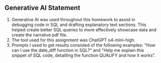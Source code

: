 ## Generative AI Statement
1. Generative AI was used throughout this homework to assist in debugging code in SQL and drafting explanatory text sections. This helped create better SQL queries to more effectively showcase data and create the narrative pdf file.
2. The tool used for this assignment was ChatGPT o4-mini-high.
3. Prompts I used to get results consisted of the following examples: "How can I use the date_diff function in SQL?" and "Help me explain this snippet of SQL code, detailling the function QUALIFY and how it works".

